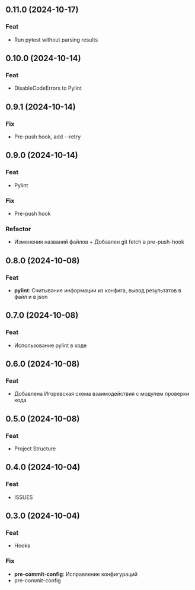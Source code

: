## 0.11.0 (2024-10-17)

### Feat

- Run pytest without parsing results

## 0.10.0 (2024-10-14)

### Feat

- DisableCodeErrors to Pylint

## 0.9.1 (2024-10-14)

### Fix

- Pre-push hook, add --retry

## 0.9.0 (2024-10-14)

### Feat

- Pylint

### Fix

- Pre-push hook

### Refactor

- Изменения названий файлов + Добавлен git fetch в pre-push-hook

## 0.8.0 (2024-10-08)

### Feat

- **pylint**: Считывание информации из конфига, вывод результатов в файл и в json

## 0.7.0 (2024-10-08)

### Feat

- Использование pylint в коде

## 0.6.0 (2024-10-08)

### Feat

- Добавлена Игоревская схема взаимодействия с модулем проверки кода

## 0.5.0 (2024-10-08)

### Feat

- Project Structure

## 0.4.0 (2024-10-04)

### Feat

- ISSUES

## 0.3.0 (2024-10-04)

### Feat

- Hooks

### Fix

- **pre-commit-config**: Исправление конфигураций
- pre-commit-config

